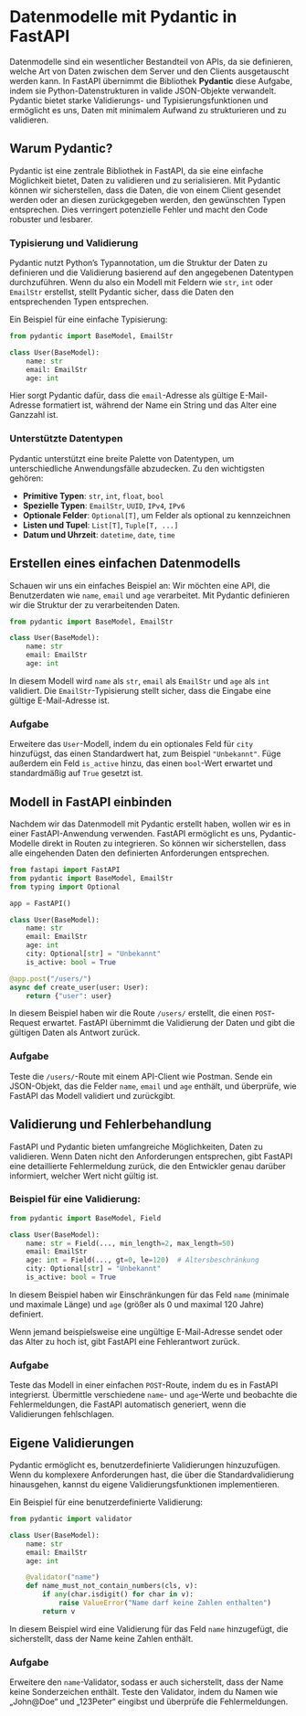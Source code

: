 # Datenmodelle mit Pydantic in FastAPI

Datenmodelle sind ein wesentlicher Bestandteil von APIs, da sie definieren, welche Art von Daten zwischen dem Server und den Clients ausgetauscht werden kann. In FastAPI übernimmt die Bibliothek **Pydantic** diese Aufgabe, indem sie Python-Datenstrukturen in valide JSON-Objekte verwandelt. Pydantic bietet starke Validierungs- und Typisierungsfunktionen und ermöglicht es uns, Daten mit minimalem Aufwand zu strukturieren und zu validieren.

## Warum Pydantic?

Pydantic ist eine zentrale Bibliothek in FastAPI, da sie eine einfache Möglichkeit bietet, Daten zu validieren und zu serialisieren. Mit Pydantic können wir sicherstellen, dass die Daten, die von einem Client gesendet werden oder an diesen zurückgegeben werden, den gewünschten Typen entsprechen. Dies verringert potenzielle Fehler und macht den Code robuster und lesbarer.

### Typisierung und Validierung

Pydantic nutzt Python’s Typannotation, um die Struktur der Daten zu definieren und die Validierung basierend auf den angegebenen Datentypen durchzuführen. Wenn du also ein Modell mit Feldern wie `str`, `int` oder `EmailStr` erstellst, stellt Pydantic sicher, dass die Daten den entsprechenden Typen entsprechen.

Ein Beispiel für eine einfache Typisierung:

```python
from pydantic import BaseModel, EmailStr

class User(BaseModel):
    name: str
    email: EmailStr
    age: int
```

Hier sorgt Pydantic dafür, dass die `email`-Adresse als gültige E-Mail-Adresse formatiert ist, während der Name ein String und das Alter eine Ganzzahl ist.

### Unterstützte Datentypen

Pydantic unterstützt eine breite Palette von Datentypen, um unterschiedliche Anwendungsfälle abzudecken. Zu den wichtigsten gehören:

- **Primitive Typen**: `str`, `int`, `float`, `bool`
- **Spezielle Typen**: `EmailStr`, `UUID`, `IPv4`, `IPv6`
- **Optionale Felder**: `Optional[T]`, um Felder als optional zu kennzeichnen
- **Listen und Tupel**: `List[T]`, `Tuple[T, ...]`
- **Datum und Uhrzeit**: `datetime`, `date`, `time`


## Erstellen eines einfachen Datenmodells

Schauen wir uns ein einfaches Beispiel an: Wir möchten eine API, die Benutzerdaten wie `name`, `email` und `age` verarbeitet. Mit Pydantic definieren wir die Struktur der zu verarbeitenden Daten.

```python
from pydantic import BaseModel, EmailStr

class User(BaseModel):
    name: str
    email: EmailStr
    age: int
```

In diesem Modell wird `name` als `str`, `email` als `EmailStr` und `age` als `int` validiert. Die `EmailStr`-Typisierung stellt sicher, dass die Eingabe eine gültige E-Mail-Adresse ist.

### Aufgabe

Erweitere das `User`-Modell, indem du ein optionales Feld für `city` hinzufügst, das einen Standardwert hat, zum Beispiel `"Unbekannt"`. Füge außerdem ein Feld `is_active` hinzu, das einen `bool`-Wert erwartet und standardmäßig auf `True` gesetzt ist.


## Modell in FastAPI einbinden

Nachdem wir das Datenmodell mit Pydantic erstellt haben, wollen wir es in einer FastAPI-Anwendung verwenden. FastAPI ermöglicht es uns, Pydantic-Modelle direkt in Routen zu integrieren. So können wir sicherstellen, dass alle eingehenden Daten den definierten Anforderungen entsprechen.

```python
from fastapi import FastAPI
from pydantic import BaseModel, EmailStr
from typing import Optional

app = FastAPI()

class User(BaseModel):
    name: str
    email: EmailStr
    age: int
    city: Optional[str] = "Unbekannt"
    is_active: bool = True

@app.post("/users/")
async def create_user(user: User):
    return {"user": user}
```

In diesem Beispiel haben wir die Route `/users/` erstellt, die einen `POST`-Request erwartet. FastAPI übernimmt die Validierung der Daten und gibt die gültigen Daten als Antwort zurück.

### Aufgabe

Teste die `/users/`-Route mit einem API-Client wie Postman. Sende ein JSON-Objekt, das die Felder `name`, `email` und `age` enthält, und überprüfe, wie FastAPI das Modell validiert und zurückgibt.


## Validierung und Fehlerbehandlung

FastAPI und Pydantic bieten umfangreiche Möglichkeiten, Daten zu validieren. Wenn Daten nicht den Anforderungen entsprechen, gibt FastAPI eine detaillierte Fehlermeldung zurück, die den Entwickler genau darüber informiert, welcher Wert nicht gültig ist.

### Beispiel für eine Validierung:

```python
from pydantic import BaseModel, Field

class User(BaseModel):
    name: str = Field(..., min_length=2, max_length=50)
    email: EmailStr
    age: int = Field(..., gt=0, le=120)  # Altersbeschränkung
    city: Optional[str] = "Unbekannt"
    is_active: bool = True
```

In diesem Beispiel haben wir Einschränkungen für das Feld `name` (minimale und maximale Länge) und `age` (größer als 0 und maximal 120 Jahre) definiert.

Wenn jemand beispielsweise eine ungültige E-Mail-Adresse sendet oder das Alter zu hoch ist, gibt FastAPI eine Fehlerantwort zurück.

### Aufgabe

Teste das Modell in einer einfachen `POST`-Route, indem du es in FastAPI integrierst. Übermittle verschiedene `name`- und `age`-Werte und beobachte die Fehlermeldungen, die FastAPI automatisch generiert, wenn die Validierungen fehlschlagen.



## Eigene Validierungen

Pydantic ermöglicht es, benutzerdefinierte Validierungen hinzuzufügen. Wenn du komplexere Anforderungen hast, die über die Standardvalidierung hinausgehen, kannst du eigene Validierungsfunktionen implementieren.

Ein Beispiel für eine benutzerdefinierte Validierung:

```python
from pydantic import validator

class User(BaseModel):
    name: str
    email: EmailStr
    age: int

    @validator("name")
    def name_must_not_contain_numbers(cls, v):
        if any(char.isdigit() for char in v):
            raise ValueError("Name darf keine Zahlen enthalten")
        return v
```

In diesem Beispiel wird eine Validierung für das Feld `name` hinzugefügt, die sicherstellt, dass der Name keine Zahlen enthält.

### Aufgabe

Erweitere den `name`-Validator, sodass er auch sicherstellt, dass der Name keine Sonderzeichen enthält. Teste den Validator, indem du Namen wie „John@Doe“ und „123Peter“ eingibst und überprüfe die Fehlermeldungen.

